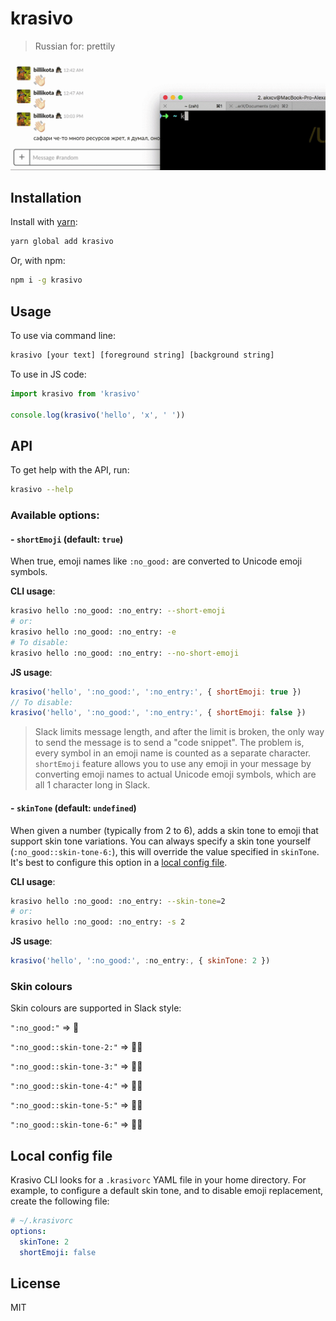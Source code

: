 # krasivo

> Russian for: prettily

![krasivo](images/krasivo.gif)

## Installation

Install with [yarn](https://yarnpkg.com):
```sh
yarn global add krasivo
```

Or, with npm:
```sh
npm i -g krasivo
```

## Usage

To use via command line:
```sh
krasivo [your text] [foreground string] [background string]
```

To use in JS code:
```js
import krasivo from 'krasivo'

console.log(krasivo('hello', 'x', ' '))
```

## API

To get help with the API, run:
```sh
krasivo --help
```

### Available options:

#### - `shortEmoji` (default: `true`)
When true, emoji names like `:no_good:` are converted to Unicode emoji symbols.

**CLI usage**:
```sh
krasivo hello :no_good: :no_entry: --short-emoji
# or:
krasivo hello :no_good: :no_entry: -e
# To disable:
krasivo hello :no_good: :no_entry: --no-short-emoji
```

**JS usage**:
```js
krasivo('hello', ':no_good:', ':no_entry:', { shortEmoji: true })
// To disable:
krasivo('hello', ':no_good:', ':no_entry:', { shortEmoji: false })
```

> Slack limits message length, and after the limit is broken, the only way to send the
message is to
send a "code snippet". The problem is, every symbol in an emoji name is counted as a
separate character. `shortEmoji` feature allows you to use any emoji in your message by
converting emoji names to actual Unicode emoji symbols, which are all 1 character long in
Slack.

#### - `skinTone` (default: `undefined`)
When given a number (typically from 2 to 6), adds a skin tone to emoji that support skin tone
variations. You can always specify a skin tone yourself (`:no_good::skin-tone-6:`), this will
override the value specified in `skinTone`. It's best to configure this option in a [local
config file](#local-config-file).

**CLI usage**:
```sh
krasivo hello :no_good: :no_entry: --skin-tone=2
# or:
krasivo hello :no_good: :no_entry: -s 2
```

**JS usage**:
```js
krasivo('hello', ':no_good:', :no_entry:, { skinTone: 2 })
```

### Skin colours

Skin colours are supported in Slack style:

`":no_good:"` => 🙅

`":no_good::skin-tone-2:"` => 🙅🏻

`":no_good::skin-tone-3:"` => 🙅🏼

`":no_good::skin-tone-4:"` => 🙅🏽

`":no_good::skin-tone-5:"` => 🙅🏾

`":no_good::skin-tone-6:"` => 🙅🏿

## Local config file

Krasivo CLI looks for a `.krasivorc` YAML file in your home directory. For example, to configure
a default skin tone, and to disable emoji replacement, create the following file:

```yaml
# ~/.krasivorc
options:
  skinTone: 2
  shortEmoji: false
```

## License

MIT
